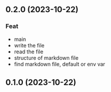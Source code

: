 ## 0.2.0 (2023-10-22)

### Feat

- main
- write the file
- read the file
- structure of markdown file
- find markdown file, default or env var

## 0.1.0 (2023-10-22)
